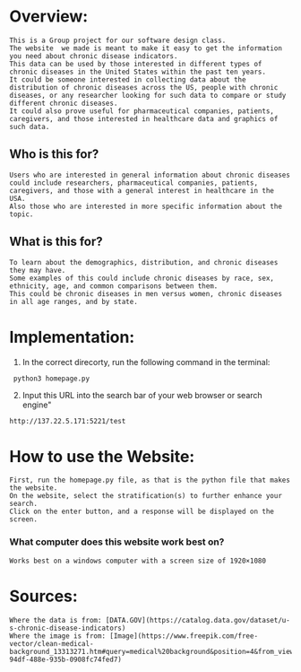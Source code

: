 # Overview:
	This is a Group project for our software design class.
 	The website  we made is meant to make it easy to get the information you need about chronic disease indicators. 
 	This data can be used by those interested in different types of chronic diseases in the United States within the past ten years. 
	It could be someone interested in collecting data about the distribution of chronic diseases across the US, people with chronic diseases, or any researcher looking for such data to compare or study different chronic diseases. 
	It could also prove useful for pharmaceutical companies, patients, caregivers, and those interested in healthcare data and graphics of such data.


## Who is this for?
	Users who are interested in general information about chronic diseases could include researchers, pharmaceutical companies, patients, caregivers, and those with a general interest in healthcare in the USA. 
	Also those who are interested in more specific information about the topic.

## What is this for?
	To learn about the demographics, distribution, and chronic diseases they may have. 
	Some examples of this could include chronic diseases by race, sex, ethnicity, age, and common comparisons between them. 
	This could be chronic diseases in men versus women, chronic diseases in all age ranges, and by state.

# Implementation: 
 1.  In the correct direcorty, run the following command in the terminal:
   ```
    python3 homepage.py
  ```
2. Input this URL into the search bar of your web browser or search engine"
  ```
 http://137.22.5.171:5221/test
  ```

# How to use the Website:
	First, run the homepage.py file, as that is the python file that makes the website.
 	On the website, select the stratification(s) to further enhance your search.
  	Click on the enter button, and a response will be displayed on the screen.
   
 ### What computer does this website work best on?
 	Works best on a windows computer with a screen size of 1920×1080

# Sources:
	Where the data is from: [DATA.GOV](https://catalog.data.gov/dataset/u-s-chronic-disease-indicators)
	Where the image is from: [Image](https://www.freepik.com/free-vector/clean-medical-background_13313271.htm#query=medical%20background&position=4&from_view=keyword&track=ais_user_b&uuid=4ecf35e7-94df-488e-935b-0908fc74fed7)


